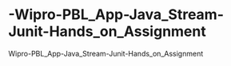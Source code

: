 # -Wipro-PBL_App-Java_Stream-Junit-Hands_on_Assignment

 Wipro-PBL_App-Java_Stream-Junit-Hands_on_Assignment
